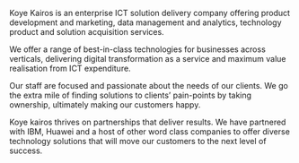 

Koye Kairos is an enterprise ICT solution delivery company offering product development and marketing, data management and analytics, technology product and solution acquisition services.

We offer a range of best-in-class technologies for businesses across verticals, delivering digital transformation as a service and maximum value realisation from ICT expenditure.

Our staff are focused and passionate about the needs of our clients. We go the extra mile of finding solutions to clients’ pain-points by taking ownership, ultimately making our customers happy.

Koye kairos thrives on partnerships that deliver results. We have partnered with IBM, Huawei and a host of other word class companies to offer diverse technology solutions that will move our customers to the next level of success.

